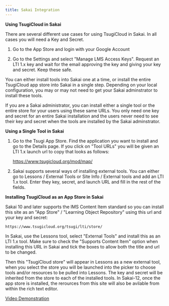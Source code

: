```yaml
---
title: Sakai Integration
---
```


**Using TsugiCloud in Sakai**

There are several different use cases for using TsugiCloud in Sakai.  In all cases you will need a Key and Secret.

1. Go to the App Store and login with your Google Account

2. Go to the Settings and select "Manage LMS Access Keys".  Request an LTI 1.x key and wait for the email approving the key and giving your key and secret.  Keep these safe.

You can either install tools into Sakai one at a time, or install the entire TsugiCloud app store into Sakai in a single step.  Depending on your local configuration, you may or may not need to get your Sakai adminstrator to install these tools.

If you are a Sakai administrator, you can install either a single tool or the entire store for your users using these same URLs.   You only need one key and secret for an entire Sakai installation and the users never need to see their key and secret when the tools are installed by the Sakai adminstrator.

**Using a Single Tool in Sakai**

1. Go to the Tsugi App Store.  Find the application you want to install and go to the Details page.  If you click on "Tool URLs" you will be given an LTI 1.x launch url to copy that looks as follows:

    https://www.tsugicloud.org/mod/map/

2. Sakai supports several ways of installing external tools.  You can either go to Lessons / External Tools or Site Info / External tools and add an LTI 1.x tool.  Enter they key, secret, and launch URL and fill in the rest of the fields.


**Installing TsugiCloud as an App Store in Sakai**

Sakai 10 and later supports the IMS Content Item standard so you can install this site as an "App Store" / "Learning Object Repository" using this url and your key and secret:

    https://www.tsugicloud.org/tsugi/lti/store/

In Sakai, use the Lessons tool, select "External Tools" and install this as an LTI 1.x tool. Make sure to check the "Supports Content Item" option when installing this URL in Sakai and tick the boxes to allow both the title and url to be changed.

Then this "TsugiCloud store" will appear in Lessons as a new external tool, when you select the store you will be launched into the picker to choose tools and/or resources to be pulled into Lessons. The key and secret will be inherited from the store to each of the installed tools. In Sakai-12, once the app store is installed, the rerources from this site will also be avilable from within the rich text editor.


<a href="https://www.youtube.com/watch?v=au2_C_2PgIA" target="_blank">Video Demonstration</a>

